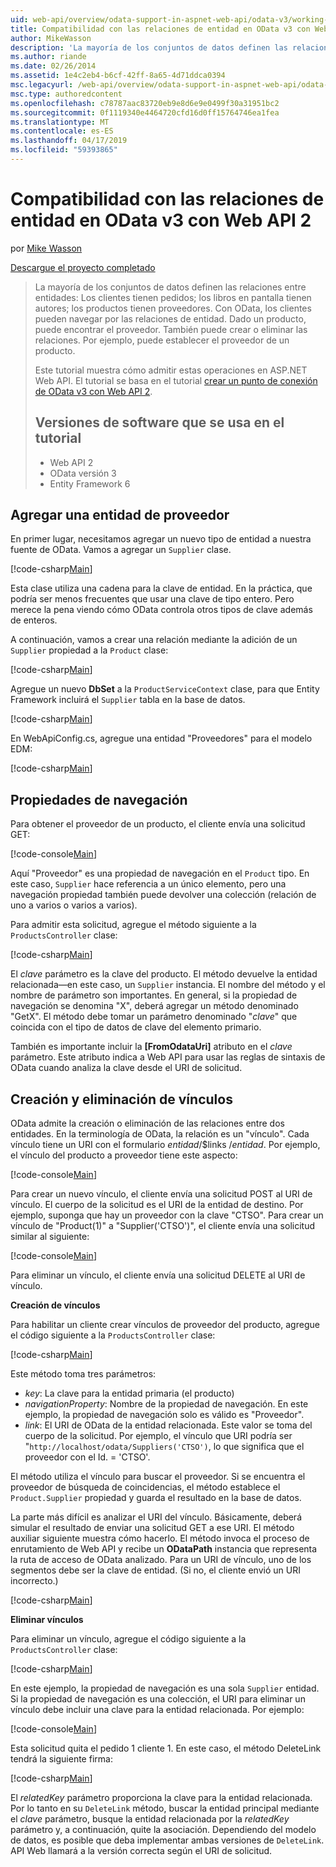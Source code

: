 ```yaml
---
uid: web-api/overview/odata-support-in-aspnet-web-api/odata-v3/working-with-entity-relations
title: Compatibilidad con las relaciones de entidad en OData v3 con Web API 2 | Microsoft Docs
author: MikeWasson
description: 'La mayoría de los conjuntos de datos definen las relaciones entre entidades: Los clientes tienen pedidos; los libros en pantalla tienen autores; los productos tienen proveedores. Uso de OData, los clientes pueden navegar a través de...'
ms.author: riande
ms.date: 02/26/2014
ms.assetid: 1e4c2eb4-b6cf-42ff-8a65-4d71ddca0394
msc.legacyurl: /web-api/overview/odata-support-in-aspnet-web-api/odata-v3/working-with-entity-relations
msc.type: authoredcontent
ms.openlocfilehash: c78787aac83720eb9e8d6e9e0499f30a31951bc2
ms.sourcegitcommit: 0f1119340e4464720cfd16d0ff15764746ea1fea
ms.translationtype: MT
ms.contentlocale: es-ES
ms.lasthandoff: 04/17/2019
ms.locfileid: "59393865"
---
```

# <a name="supporting-entity-relations-in-odata-v3-with-web-api-2"></a>Compatibilidad con las relaciones de entidad en OData v3 con Web API 2

por [Mike Wasson](https://github.com/MikeWasson)

[Descargue el proyecto completado](http://code.msdn.microsoft.com/ASPNET-Web-API-OData-cecdb524)

> La mayoría de los conjuntos de datos definen las relaciones entre entidades: Los clientes tienen pedidos; los libros en pantalla tienen autores; los productos tienen proveedores. Con OData, los clientes pueden navegar por las relaciones de entidad. Dado un producto, puede encontrar el proveedor. También puede crear o eliminar las relaciones. Por ejemplo, puede establecer el proveedor de un producto.
> 
> Este tutorial muestra cómo admitir estas operaciones en ASP.NET Web API. El tutorial se basa en el tutorial [crear un punto de conexión de OData v3 con Web API 2](creating-an-odata-endpoint.md).
> 
> ## <a name="software-versions-used-in-the-tutorial"></a>Versiones de software que se usa en el tutorial
> 
> 
> - Web API 2
> - OData versión 3
> - Entity Framework 6


## <a name="add-a-supplier-entity"></a>Agregar una entidad de proveedor

En primer lugar, necesitamos agregar un nuevo tipo de entidad a nuestra fuente de OData. Vamos a agregar un `Supplier` clase.

[!code-csharp[Main](working-with-entity-relations/samples/sample1.cs)]

Esta clase utiliza una cadena para la clave de entidad. En la práctica, que podría ser menos frecuentes que usar una clave de tipo entero. Pero merece la pena viendo cómo OData controla otros tipos de clave además de enteros.

A continuación, vamos a crear una relación mediante la adición de un `Supplier` propiedad a la `Product` clase:

[!code-csharp[Main](working-with-entity-relations/samples/sample2.cs)]

Agregue un nuevo **DbSet** a la `ProductServiceContext` clase, para que Entity Framework incluirá el `Supplier` tabla en la base de datos.

[!code-csharp[Main](working-with-entity-relations/samples/sample3.cs?highlight=9)]

En WebApiConfig.cs, agregue una entidad "Proveedores" para el modelo EDM:

[!code-csharp[Main](working-with-entity-relations/samples/sample4.cs?highlight=4)]

## <a name="navigation-properties"></a>Propiedades de navegación

Para obtener el proveedor de un producto, el cliente envía una solicitud GET:

[!code-console[Main](working-with-entity-relations/samples/sample5.cmd)]

Aquí "Proveedor" es una propiedad de navegación en el `Product` tipo. En este caso, `Supplier` hace referencia a un único elemento, pero una navegación propiedad también puede devolver una colección (relación de uno a varios o varios a varios).

Para admitir esta solicitud, agregue el método siguiente a la `ProductsController` clase:

[!code-csharp[Main](working-with-entity-relations/samples/sample6.cs)]

El *clave* parámetro es la clave del producto. El método devuelve la entidad relacionada&#8212;en este caso, un `Supplier` instancia. El nombre del método y el nombre de parámetro son importantes. En general, si la propiedad de navegación se denomina "X", deberá agregar un método denominado "GetX". El método debe tomar un parámetro denominado "*clave*" que coincida con el tipo de datos de clave del elemento primario.

También es importante incluir la **[FromOdataUri]** atributo en el *clave* parámetro. Este atributo indica a Web API para usar las reglas de sintaxis de OData cuando analiza la clave desde el URI de solicitud.

## <a name="creating-and-deleting-links"></a>Creación y eliminación de vínculos

OData admite la creación o eliminación de las relaciones entre dos entidades. En la terminología de OData, la relación es un "vínculo". Cada vínculo tiene un URI con el formulario *entidad*/$links /*entidad*. Por ejemplo, el vínculo del producto a proveedor tiene este aspecto:

[!code-console[Main](working-with-entity-relations/samples/sample7.cmd)]

Para crear un nuevo vínculo, el cliente envía una solicitud POST al URI de vínculo. El cuerpo de la solicitud es el URI de la entidad de destino. Por ejemplo, suponga que hay un proveedor con la clave "CTSO". Para crear un vínculo de "Product(1)" a "Supplier('CTSO')", el cliente envía una solicitud similar al siguiente:

[!code-console[Main](working-with-entity-relations/samples/sample8.cmd)]

Para eliminar un vínculo, el cliente envía una solicitud DELETE al URI de vínculo.

**Creación de vínculos**

Para habilitar un cliente crear vínculos de proveedor del producto, agregue el código siguiente a la `ProductsController` clase:

[!code-csharp[Main](working-with-entity-relations/samples/sample9.cs)]

Este método toma tres parámetros:

- *key*: La clave para la entidad primaria (el producto)
- *navigationProperty*: Nombre de la propiedad de navegación. En este ejemplo, la propiedad de navegación solo es válido es "Proveedor".
- *link*: El URI de OData de la entidad relacionada. Este valor se toma del cuerpo de la solicitud. Por ejemplo, el vínculo que URI podría ser "`http://localhost/odata/Suppliers('CTSO')`, lo que significa que el proveedor con el Id. = 'CTSO'.

El método utiliza el vínculo para buscar el proveedor. Si se encuentra el proveedor de búsqueda de coincidencias, el método establece el `Product.Supplier` propiedad y guarda el resultado en la base de datos.

La parte más difícil es analizar el URI del vínculo. Básicamente, deberá simular el resultado de enviar una solicitud GET a ese URI. El método auxiliar siguiente muestra cómo hacerlo. El método invoca el proceso de enrutamiento de Web API y recibe un **ODataPath** instancia que representa la ruta de acceso de OData analizado. Para un URI de vínculo, uno de los segmentos debe ser la clave de entidad. (Si no, el cliente envió un URI incorrecto.)

[!code-csharp[Main](working-with-entity-relations/samples/sample10.cs)]

**Eliminar vínculos**

Para eliminar un vínculo, agregue el código siguiente a la `ProductsController` clase:

[!code-csharp[Main](working-with-entity-relations/samples/sample11.cs)]

En este ejemplo, la propiedad de navegación es una sola `Supplier` entidad. Si la propiedad de navegación es una colección, el URI para eliminar un vínculo debe incluir una clave para la entidad relacionada. Por ejemplo:

[!code-console[Main](working-with-entity-relations/samples/sample12.cmd)]

Esta solicitud quita el pedido 1 cliente 1. En este caso, el método DeleteLink tendrá la siguiente firma:

[!code-csharp[Main](working-with-entity-relations/samples/sample13.cs)]

El *relatedKey* parámetro proporciona la clave para la entidad relacionada. Por lo tanto en su `DeleteLink` método, buscar la entidad principal mediante el *clave* parámetro, busque la entidad relacionada por la *relatedKey* parámetro y, a continuación, quite la asociación. Dependiendo del modelo de datos, es posible que deba implementar ambas versiones de `DeleteLink`. API Web llamará a la versión correcta según el URI de solicitud.
